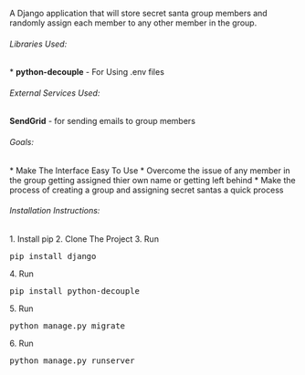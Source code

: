 A Django application that will store secret santa group members and randomly assign each member to any other member in the group.

<h6>Libraries Used:</h6>
* <strong>python-decouple</strong> - For Using .env files

<h6>External Services Used:</h6>
<strong>SendGrid</strong> - for sending emails to group members

<h6>Goals:</h6>
* Make The Interface Easy To Use
* Overcome the issue of any member in the group getting assigned thier own name or getting left behind
* Make the process of creating a group and assigning secret santas a quick process

<h6>Installation Instructions: </h6>
1. Install pip
2. Clone The Project
3. Run <pre>pip install django</pre>
4. Run <pre>pip install python-decouple</pre>
5. Run <pre>python manage.py migrate</pre>
6. Run <pre>python manage.py runserver</pre>
